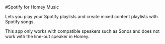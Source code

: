 #Spotify for Homey Music

Lets you play your Spotify playlists and create mixed content playlists with Spotify songs.

This app only works with compatible speakers such as Sonos and does not work with the line-out speaker in Homey.
